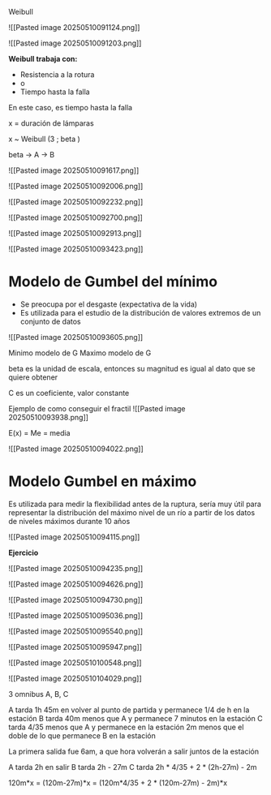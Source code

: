 Weibull

![[Pasted image 20250510091124.png]]

![[Pasted image 20250510091203.png]]

**Weibull trabaja con:**
- Resistencia a la rotura
- o
- Tiempo hasta la falla

En este caso, es tiempo hasta la falla

x = duración de lámparas

x ~ Weibull (3 ; beta )

beta → A
     → B


![[Pasted image 20250510091617.png]]

![[Pasted image 20250510092006.png]]

![[Pasted image 20250510092232.png]]

![[Pasted image 20250510092700.png]]

![[Pasted image 20250510092913.png]]

![[Pasted image 20250510093423.png]]


# Modelo de Gumbel del mínimo

- Se preocupa por el desgaste (expectativa de la vida)
- Es utilizada para el estudio de la distribución de valores extremos de un conjunto de datos

![[Pasted image 20250510093605.png]]

Minimo modelo de G
Maximo modelo de G

beta es la unidad de escala, entonces su magnitud es igual al dato que se quiere obtener

C es un coeficiente, valor constante

Ejemplo de como conseguir el fractil
![[Pasted image 20250510093938.png]]

E(x) = Me = media

![[Pasted image 20250510094022.png]]


# Modelo Gumbel en máximo

Es utilizada para medir la flexibilidad antes de la ruptura, sería muy útil para representar la distribución del máximo nivel de un río a partir de los datos de niveles máximos durante 10 años

![[Pasted image 20250510094115.png]]

**Ejercicio**

![[Pasted image 20250510094235.png]]

![[Pasted image 20250510094626.png]]

![[Pasted image 20250510094730.png]]

![[Pasted image 20250510095036.png]]

![[Pasted image 20250510095540.png]]

![[Pasted image 20250510095947.png]]

![[Pasted image 20250510100548.png]]



![[Pasted image 20250510104029.png]]










3 omnibus A, B, C

A tarda 1h 45m en volver al punto de partida y permanece 1/4 de h en la estación
B tarda 40m menos que A y permanece 7 minutos en la estación
C tarda 4/35 menos que A y permanece en la estación 2m menos que el doble de lo que permanece B en la estación

La primera salida fue 6am, a que hora volverán a salir juntos de la estación

A tarda 2h en salir
B tarda 2h - 27m
C tarda 2h * 4/35 + 2 * (2h-27m) - 2m


120m\*x = (120m-27m)\*x = (120m\*4/35 + 2 \* (120m-27m) - 2m)\*x